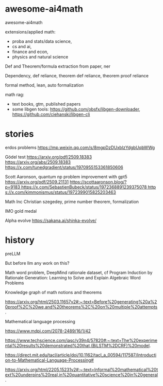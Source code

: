 # awesome-ai4math
awesome-ai4math

extensions/applied math: 
- proba and stats/data science,
- cs and ai,
- finance and econ,
- physics and natural science


Def and Theorem/formula extraction from paper, ner 

Dependency, def reliance, theorem def reliance, theorem proof reliance

formal method, lean, auto formalization 

math rag: 
- text books, gtm, published papers 
- some libgen tools: https://github.com/obsfx/libgen-downloader, https://github.com/ciehanski/libgen-cli


# stories 

erdos problems https://mp.weixin.qq.com/s/8mgpDzDUxblzYdgbUqbWWg

Gödel test https://arxiv.org/pdf/2509.18383
https://arxiv.org/abs/2509.18383 https://x.com/tunedgradient/status/1970955153361850606

Scott Aaronson, quantum np problem improvement with gpt5 
https://arxiv.org/pdf/2509.21131
https://scottaaronson.blog/?p=9183 https://x.com/SebastienBubeck/status/1972368891239375078 https://x.com/kimmonismus/status/1972399015825203463

Math Inc Christian szegedey, prime number theorem, formalization

IMO gold medal

Alpha evolve 
https://sakana.ai/shinka-evolve/

# history 

preLLM

But before llm any work on this? 

Math word problem, DeepMind rationale dataset, cf Program Induction by Rationale Generation: Learning to Solve and Explain Algebraic Word Problems


Knowledge graph of math notions and theorems 

https://arxiv.org/html/2503.11657v2#:~:text=Before%20generating%20a%20proof%2C%20we,and%20theorems%2C%20on%20multiple%20attempts.


Mathematical language processing 

https://www.mdpi.com/2078-2489/16/1/42

https://www.techscience.com/iasc/v39n4/57820#:~:text=The%20experimental%20results%20demonstrated%20that,(BiLSTM%2DCRF)%20model.

https://direct.mit.edu/tacl/article/doi/10.1162/tacl_a_00594/117587/Introduction-to-Mathematical-Language-Processing#

https://arxiv.org/html/2205.15231v2#:~:text=Informal%20mathematical%20text%20underpins%20real,in%20quantitative%20science%20in%20general.
